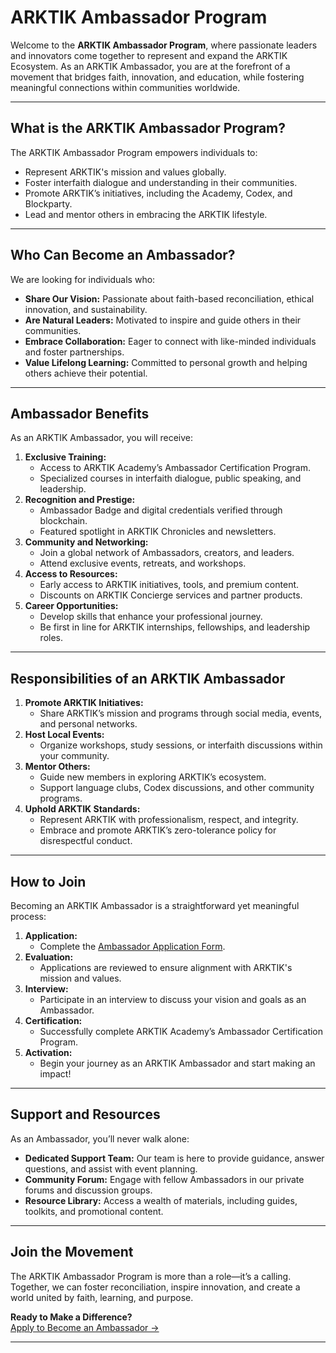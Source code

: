 # **ARKTIK Ambassador Program**

Welcome to the **ARKTIK Ambassador Program**, where passionate leaders and innovators come together to represent and expand the ARKTIK Ecosystem. As an ARKTIK Ambassador, you are at the forefront of a movement that bridges faith, innovation, and education, while fostering meaningful connections within communities worldwide.

---

## **What is the ARKTIK Ambassador Program?**

The ARKTIK Ambassador Program empowers individuals to:
- Represent ARKTIK's mission and values globally.
- Foster interfaith dialogue and understanding in their communities.
- Promote ARKTIK’s initiatives, including the Academy, Codex, and Blockparty.
- Lead and mentor others in embracing the ARKTIK lifestyle.

---

## **Who Can Become an Ambassador?**

We are looking for individuals who:
- **Share Our Vision:** Passionate about faith-based reconciliation, ethical innovation, and sustainability.
- **Are Natural Leaders:** Motivated to inspire and guide others in their communities.
- **Embrace Collaboration:** Eager to connect with like-minded individuals and foster partnerships.
- **Value Lifelong Learning:** Committed to personal growth and helping others achieve their potential.

---

## **Ambassador Benefits**

As an ARKTIK Ambassador, you will receive:
1. **Exclusive Training:**
   - Access to ARKTIK Academy’s Ambassador Certification Program.
   - Specialized courses in interfaith dialogue, public speaking, and leadership.
2. **Recognition and Prestige:**
   - Ambassador Badge and digital credentials verified through blockchain.
   - Featured spotlight in ARKTIK Chronicles and newsletters.
3. **Community and Networking:**
   - Join a global network of Ambassadors, creators, and leaders.
   - Attend exclusive events, retreats, and workshops.
4. **Access to Resources:**
   - Early access to ARKTIK initiatives, tools, and premium content.
   - Discounts on ARKTIK Concierge services and partner products.
5. **Career Opportunities:**
   - Develop skills that enhance your professional journey.
   - Be first in line for ARKTIK internships, fellowships, and leadership roles.

---

## **Responsibilities of an ARKTIK Ambassador**

1. **Promote ARKTIK Initiatives:**
   - Share ARKTIK’s mission and programs through social media, events, and personal networks.
2. **Host Local Events:**
   - Organize workshops, study sessions, or interfaith discussions within your community.
3. **Mentor Others:**
   - Guide new members in exploring ARKTIK’s ecosystem.
   - Support language clubs, Codex discussions, and other community programs.
4. **Uphold ARKTIK Standards:**
   - Represent ARKTIK with professionalism, respect, and integrity.
   - Embrace and promote ARKTIK’s zero-tolerance policy for disrespectful conduct.

---

## **How to Join**

Becoming an ARKTIK Ambassador is a straightforward yet meaningful process:

1. **Application:**
   - Complete the [Ambassador Application Form](application_form.md).
2. **Evaluation:**
   - Applications are reviewed to ensure alignment with ARKTIK's mission and values.
3. **Interview:**
   - Participate in an interview to discuss your vision and goals as an Ambassador.
4. **Certification:**
   - Successfully complete ARKTIK Academy’s Ambassador Certification Program.
5. **Activation:**
   - Begin your journey as an ARKTIK Ambassador and start making an impact!

---

## **Support and Resources**

As an Ambassador, you’ll never walk alone:
- **Dedicated Support Team:** Our team is here to provide guidance, answer questions, and assist with event planning.
- **Community Forum:** Engage with fellow Ambassadors in our private forums and discussion groups.
- **Resource Library:** Access a wealth of materials, including guides, toolkits, and promotional content.

---

## **Join the Movement**

The ARKTIK Ambassador Program is more than a role—it’s a calling. Together, we can foster reconciliation, inspire innovation, and create a world united by faith, learning, and purpose.

**Ready to Make a Difference?**  
[Apply to Become an Ambassador →](application_form.md)

---
